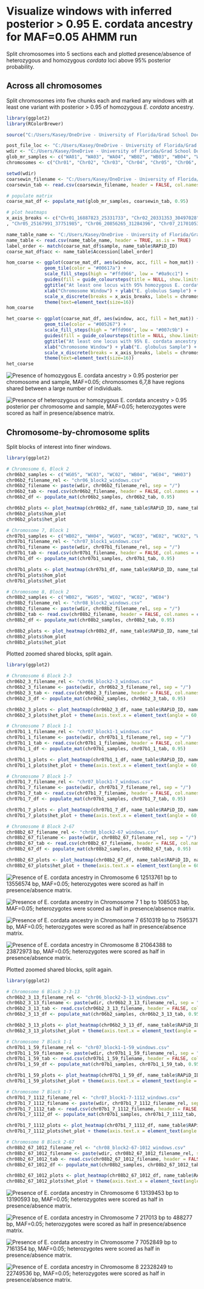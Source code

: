 # Visualize windows with inferred posterior > 0.95 E. cordata ancestry for MAF=0.05 AHMM run

Split chromosomes into 5 sections each and plotted presence/absence of heterozygous and homozygous _cordata_ loci above 95% posterior probability.

## Across all chromosomes

Split chromosomes into five chunks each and marked any windows with at least one variant with posterior > 0.95 of homozygous _E. cordata_ ancestry.

```R
library(ggplot2)
library(RColorBrewer)

source("C:/Users/Kasey/OneDrive - University of Florida/Grad School Documents/Projects/eucalyptus-hybrid-resequencing/05.analyses/ancestry_hmm/heatmaps_fun.r")

post_file_loc <- "C:/Users/Kasey/OneDrive - University of Florida/Grad School Documents/Projects/eucalyptus-hybrid-resequencing/05.analyses/ancestry_hmm/maf05/posteriors"
wdir <- "C:/Users/Kasey/OneDrive - University of Florida/Grad School Documents/Projects/eucalyptus-hybrid-resequencing/05.analyses/ancestry_hmm/maf05/heatmaps"
glob_mr_samples <- c("WA01", "WA03", "WA04", "WB02", "WB03", "WB04", "WC02", "WC03", "WC05", "WD04", "WE02", "WE03", "WE04", "WE05", "WF01", "WG03", "WG04", "WG05", "WH03", "WH04")
chromosomes <- c("Chr01", "Chr02", "Chr03", "Chr04", "Chr05", "Chr06", "Chr07", "Chr08", "Chr09", "Chr10", "Chr11")

setwd(wdir)
coarsewin_filename <- "C:/Users/Kasey/OneDrive - University of Florida/Grad School Documents/Projects/eucalyptus-hybrid-resequencing/05.analyses/ancestry_hmm/maf05/heatmaps/coarse_windows.csv"
coarsewin_tab <- read.csv(coarsewin_filename, header = FALSE, col.names = c("chrom", "start", "end"), colClasses = c("character", "integer", "integer"))

# populate matrix
coarse_mat_df <- populate_mat(glob_mr_samples, coarsewin_tab, 0.95)

# plot heatmaps
x_axis_breaks <- c("Chr01_16887823_25331733", "Chr02_20331353_30497028", "Chr03_26218899_39328347", "Chr04_15439735_23159601"
, "Chr05_25167991_37751985", "Chr06_20856265_31284396", "Chr07_21701053_32551578", "Chr08_28085845_42128766", "Chr09_15320131_22980195", "Chr10_15489065_23233596", "Chr11_16822585_25233876")

name_table_name <- "C:/Users/Kasey/OneDrive - University of Florida/Grad School Documents/Projects/eucalyptus-hybrid-resequencing/00.metadata/03.seq_analysis/sample_spp_table.csv"
name_table <- read.csv(name_table_name, header = TRUE, as.is = TRUE)
label_order <- match(coarse_mat_df$sample, name_table$RAPiD_ID)
coarse_mat_df$acc <- name_table$Accession[label_order]

hom_coarse <- ggplot(coarse_mat_df, aes(window, acc, fill = hom_mat)) + 
              geom_tile(color = "#00617a") + 
              scale_fill_steps(high = "#ffd966", low = "#0a9cc1") + 
              guides(fill = guide_coloursteps(title = NULL, show.limits = TRUE)) +
              ggtitle("At least one locus with 95% homozygous E. cordata ancestry, MAF=0.05") + 
              xlab("Chromosome Window") + ylab("E. globulus Sample") + 
              scale_x_discrete(breaks = x_axis_breaks, labels = chromosomes) +
              theme(text=element_text(size=16))
hom_coarse

het_coarse <- ggplot(coarse_mat_df, aes(window, acc, fill = het_mat)) + 
              geom_tile(color = "#005267") + 
              scale_fill_steps(high = "#ffd966", low = "#007c9b") + 
              guides(fill = guide_coloursteps(title = NULL, show.limits = TRUE)) +
              ggtitle("At least one locus with 95% E. cordata ancestry, MAF=0.05") + 
              xlab("Chromosome Window") + ylab("E. globulus Sample") + 
              scale_x_discrete(breaks = x_axis_breaks, labels = chromosomes) +
              theme(text=element_text(size=16))
het_coarse
```
![Presence of homozygous _E. cordata_ ancestry > 0.95 posterior per chromosome and sample, MAF=0.05; chromosomes 6,7,8 have regions shared between a large number of individuals.](coarse_windows_hom.png "Homozygous _E. cordata_ ancestry heatmap")

![Presence of heterozygous or homozygous _E. cordata_ ancestry > 0.95 posterior per chromosome and sample, MAF=0.05; heterozygotes were scored as half in presence/absence matrix.](coarse_windows_het.png "_E. cordata_ ancestry heatmap")

## Chromosome-by-chromosome splits

Split blocks of interest into finer windows.

```R
library(ggplot2)

# Chromosome 6, Block 2
chr06b2_samples <- c("WG05", "WC03", "WC02", "WB04", "WE04", "WH03")
chr06b2_filename_rel <- "chr06_block2_windows.csv"
chr06b2_filename <- paste(wdir, chr06b2_filename_rel, sep = "/")
chr06b2_tab <- read.csv(chr06b2_filename, header = FALSE, col.names = c("chrom", "start", "end"), colClasses = c("character", "integer", "integer"))
chr06b2_df <- populate_mat(chr06b2_samples, chr06b2_tab, 0.95)

chr06b2_plots <- plot_heatmap(chr06b2_df, name_table$RAPiD_ID, name_table$Accession, "Chr06", 0.95)
chr06b2_plots$hom_plot
chr06b2_plots$het_plot

# Chromosome 7, Block 1
chr07b1_samples <- c("WB02", "WH04", "WG03", "WC03", "WE02", "WC02", "WB04", "WE04", "WA01", "WA04", "WH03", "WG04")
chr07b1_filename_rel <- "chr07_block1_windows.csv"
chr07b1_filename <- paste(wdir, chr07b1_filename_rel, sep = "/")
chr07b1_tab <- read.csv(chr07b1_filename, header = FALSE, col.names = c("chrom", "start", "end"), colClasses = c("character", "integer", "integer"))
chr07b1_df <- populate_mat(chr07b1_samples, chr07b1_tab, 0.95)

chr07b1_plots <- plot_heatmap(chr07b1_df, name_table$RAPiD_ID, name_table$Accession, "Chr07", 0.95)
chr07b1_plots$hom_plot
chr07b1_plots$het_plot

# Chromosome 8, Block 2
chr08b2_samples <- c("WB02", "WG05", "WE02", "WC02", "WE04")
chr08b2_filename_rel <- "chr08_block2_windows.csv"
chr08b2_filename <- paste(wdir, chr08b2_filename_rel, sep = "/")
chr08b2_tab <- read.csv(chr08b2_filename, header = FALSE, col.names = c("chrom", "start", "end"), colClasses = c("character", "integer", "integer"))
chr08b2_df <- populate_mat(chr08b2_samples, chr08b2_tab, 0.95)

chr08b2_plots <- plot_heatmap(chr08b2_df, name_table$RAPiD_ID, name_table$Accession, "Chr08", 0.95)
chr08b2_plots$hom_plot
chr08b2_plots$het_plot
```

Plotted zoomed shared blocks, split again.

```R
library(ggplot2)

# Chromosome 6 Block 2-3
chr06b2_3_filename_rel <- "chr06_block2-3_windows.csv"
chr06b2_3_filename <- paste(wdir, chr06b2_3_filename_rel, sep = "/")
chr06b2_3_tab <- read.csv(chr06b2_3_filename, header = FALSE, col.names = c("chrom", "start", "end"), colClasses = c("character", "integer", "integer"))
chr06b2_3_df <- populate_mat(chr06b2_samples, chr06b2_3_tab, 0.95)

chr06b2_3_plots <- plot_heatmap(chr06b2_3_df, name_table$RAPiD_ID, name_table$Accession, "Chr06", 0.95)
chr06b2_3_plots$het_plot + theme(axis.text.x = element_text(angle = 60, vjust = 0.95, hjust=1))

# Chromosome 7 Block 1-1
chr07b1_1_filename_rel <- "chr07_block1-1_windows.csv"
chr07b1_1_filename <- paste(wdir, chr07b1_1_filename_rel, sep = "/")
chr07b1_1_tab <- read.csv(chr07b1_1_filename, header = FALSE, col.names = c("chrom", "start", "end"), colClasses = c("character", "integer", "integer"))
chr07b1_1_df <- populate_mat(chr07b1_samples, chr07b1_1_tab, 0.95)

chr07b1_1_plots <- plot_heatmap(chr07b1_1_df, name_table$RAPiD_ID, name_table$Accession, "Chr07", 0.95)
chr07b1_1_plots$het_plot + theme(axis.text.x = element_text(angle = 60, vjust = 0.95, hjust=1))

# Chromosome 7 Block 1-7
chr07b1_7_filename_rel <- "chr07_block1-7_windows.csv"
chr07b1_7_filename <- paste(wdir, chr07b1_7_filename_rel, sep = "/")
chr07b1_7_tab <- read.csv(chr07b1_7_filename, header = FALSE, col.names = c("chrom", "start", "end"), colClasses = c("character", "integer", "integer"))
chr07b1_7_df <- populate_mat(chr07b1_samples, chr07b1_7_tab, 0.95)

chr07b1_7_plots <- plot_heatmap(chr07b1_7_df, name_table$RAPiD_ID, name_table$Accession, "Chr07", 0.95)
chr07b1_7_plots$het_plot + theme(axis.text.x = element_text(angle = 60, vjust = 0.95, hjust=1))

# Chromosome 8 Block 2-67
chr08b2_67_filename_rel <- "chr08_block2-67_windows.csv"
chr08b2_67_filename <- paste(wdir, chr08b2_67_filename_rel, sep = "/")
chr08b2_67_tab <- read.csv(chr08b2_67_filename, header = FALSE, col.names = c("chrom", "start", "end"), colClasses = c("character", "integer", "integer"))
chr08b2_67_df <- populate_mat(chr08b2_samples, chr08b2_67_tab, 0.95)

chr08b2_67_plots <- plot_heatmap(chr08b2_67_df, name_table$RAPiD_ID, name_table$Accession, "Chr08", 0.95)
chr08b2_67_plots$het_plot + theme(axis.text.x = element_text(angle = 60, vjust = 0.95, hjust=1))
```

![Presence of _E. cordata_ ancestry in Chromosome 6 12513761 bp to 13556574 bp, MAF=0.05; heterozygotes were scored as half in presence/absence matrix.](chr06b2-3_windows.png "_E. cordata_ ancestry heatmap for Chromosome 6 Block 2_3")

![Presence of _E. cordata_ ancestry in Chromosome 7 1 bp to 1085053 bp, MAF=0.05; heterozygotes were scored as half in presence/absence matrix.](chr07b1-1_windows.png "_E. cordata_ ancestry heatmap for Chromosome 7 Block 1_1")

![Presence of _E. cordata_ ancestry in Chromosome 7 6510319 bp to 7595371 bp, MAF=0.05; heterozygotes were scored as half in presence/absence matrix.](chr07b1-7_windows.png "_E. cordata_ ancestry heatmap for Chromosome 7 Block 1_7")

![Presence of _E. cordata_ ancestry in Chromosome 8 21064388 to 23872973 bp, MAF=0.05; heterozygotes were scored as half in presence/absence matrix.](chr08b2-67_windows.png "_E. cordata_ ancestry heatmap for Chromosome 8 Block 2_6-7")

Plotted zoomed shared blocks, split again.

```R
library(ggplot2)

# Chromosome 6 Block 2-3-13
chr06b2_3_13_filename_rel <- "chr06_block2-3-13_windows.csv"
chr06b2_3_13_filename <- paste(wdir, chr06b2_3_13_filename_rel, sep = "/")
chr06b2_3_13_tab <- read.csv(chr06b2_3_13_filename, header = FALSE, col.names = c("chrom", "start", "end"), colClasses = c("character", "integer", "integer"))
chr06b2_3_13_df <- populate_mat(chr06b2_samples, chr06b2_3_13_tab, 0.95)

chr06b2_3_13_plots <- plot_heatmap(chr06b2_3_13_df, name_table$RAPiD_ID, name_table$Accession, "Chr06", 0.95)
chr06b2_3_13_plots$het_plot + theme(axis.text.x = element_text(angle = 60, vjust = 0.95, hjust=1))

# Chromosome 7 Block 1-1
chr07b1_1_59_filename_rel <- "chr07_block1-1-59_windows.csv"
chr07b1_1_59_filename <- paste(wdir, chr07b1_1_59_filename_rel, sep = "/")
chr07b1_1_59_tab <- read.csv(chr07b1_1_59_filename, header = FALSE, col.names = c("chrom", "start", "end"), colClasses = c("character", "integer", "integer"))
chr07b1_1_59_df <- populate_mat(chr07b1_samples, chr07b1_1_59_tab, 0.95)

chr07b1_1_59_plots <- plot_heatmap(chr07b1_1_59_df, name_table$RAPiD_ID, name_table$Accession, "Chr07", 0.95)
chr07b1_1_59_plots$het_plot + theme(axis.text.x = element_text(angle = 60, vjust = 0.95, hjust=1))

# Chromosome 7 Block 1-7
chr07b1_7_1112_filename_rel <- "chr07_block1-7-1112_windows.csv"
chr07b1_7_1112_filename <- paste(wdir, chr07b1_7_1112_filename_rel, sep = "/")
chr07b1_7_1112_tab <- read.csv(chr07b1_7_1112_filename, header = FALSE, col.names = c("chrom", "start", "end"), colClasses = c("character", "integer", "integer"))
chr07b1_7_1112_df <- populate_mat(chr07b1_samples, chr07b1_7_1112_tab, 0.95)

chr07b1_7_1112_plots <- plot_heatmap(chr07b1_7_1112_df, name_table$RAPiD_ID, name_table$Accession, "Chr07", 0.95)
chr07b1_7_1112_plots$het_plot + theme(axis.text.x = element_text(angle = 60, vjust = 0.95, hjust=1))

# Chromosome 8 Block 2-67
chr08b2_67_1012_filename_rel <- "chr08_block2-67-1012_windows.csv"
chr08b2_67_1012_filename <- paste(wdir, chr08b2_67_1012_filename_rel, sep = "/")
chr08b2_67_1012_tab <- read.csv(chr08b2_67_1012_filename, header = FALSE, col.names = c("chrom", "start", "end"), colClasses = c("character", "integer", "integer"))
chr08b2_67_1012_df <- populate_mat(chr08b2_samples, chr08b2_67_1012_tab, 0.95)

chr08b2_67_1012_plots <- plot_heatmap(chr08b2_67_1012_df, name_table$RAPiD_ID, name_table$Accession, "Chr08", 0.95)
chr08b2_67_1012_plots$het_plot + theme(axis.text.x = element_text(angle = 60, vjust = 0.95, hjust=1))
```

![Presence of _E. cordata_ ancestry in Chromosome 6 13139453 bp to 13190593 bp, MAF=0.05; heterozygotes were scored as half in presence/absence matrix.](chr06b2-3-13_windows.png "_E. cordata_ ancestry heatmap for Chromosome 6 Block 2_3_13")

![Presence of _E. cordata_ ancestry in Chromosome 7 217013 bp to 488277 bp, MAF=0.05; heterozygotes were scored as half in presence/absence matrix.](chr07b1-1-59_het_windows.png "_E. cordata_ ancestry heatmap for Chromosome 7 Block 1_1_5-9")

![Presence of _E. cordata_ ancestry in Chromosome 7 7052849 bp to 7161354 bp, MAF=0.05; heterozygotes were scored as half in presence/absence matrix.](chr07b1-7-1112_windows.png "_E. cordata_ ancestry heatmap for Chromosome 7 Block 1_7_11-12")

![Presence of _E. cordata_ ancestry in Chromosome 8 22328249 to 22749536 bp, MAF=0.05; heterozygotes were scored as half in presence/absence matrix.](chr08b2-67-1012_windows.png "_E. cordata_ ancestry heatmap for Chromosome 8 Block 2_6-7_10-12")